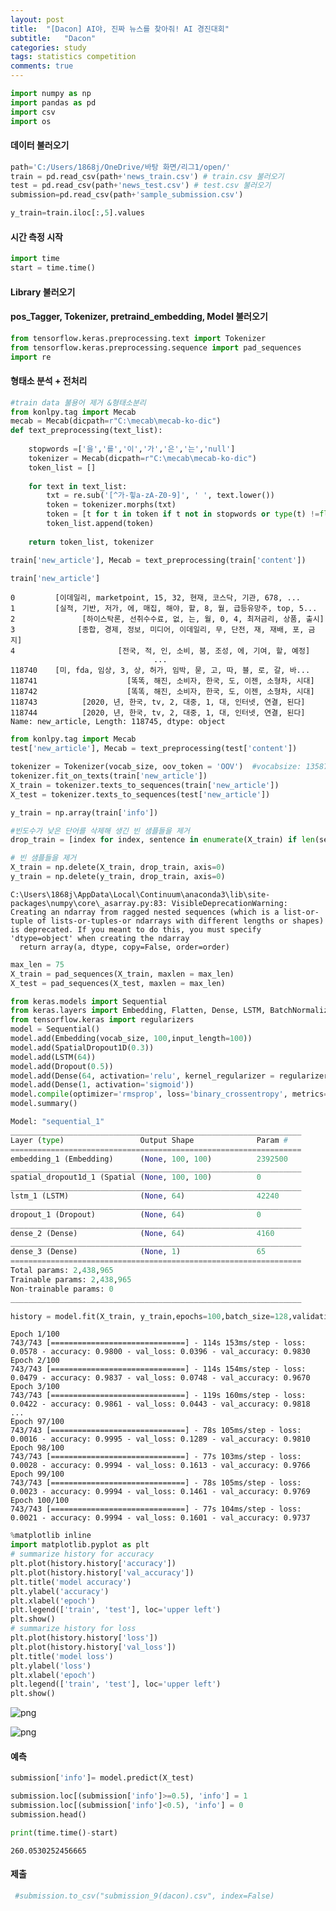 ```yaml
---
layout: post
title:  "[Dacon] AI야, 진짜 뉴스를 찾아줘! AI 경진대회"
subtitle:   "Dacon"
categories: study
tags: statistics competition
comments: true
---
```


```python
import numpy as np
import pandas as pd
import csv
import os
```



#### 데이터 불러오기 


```python
path='C:/Users/1868j/OneDrive/바탕 화면/리그1/open/'
train = pd.read_csv(path+'news_train.csv') # train.csv 불러오기
test = pd.read_csv(path+'news_test.csv') # test.csv 불러오기
submission=pd.read_csv(path+'sample_submission.csv')

y_train=train.iloc[:,5].values
```

#### 시간 측정 시작


```python
import time
start = time.time()
```

#### Library 불러오기

#### pos_Tagger, Tokenizer, pretraind_embedding, Model 불러오기


```python
from tensorflow.keras.preprocessing.text import Tokenizer
from tensorflow.keras.preprocessing.sequence import pad_sequences
import re
```

#### 형태소 분석 + 전처리


```python
#train data 불용어 제거 &형태소분리
from konlpy.tag import Mecab
mecab = Mecab(dicpath=r"C:\mecab\mecab-ko-dic")
def text_preprocessing(text_list):
    
    stopwords =['을','를','이','가','은','는','null']
    tokenizer = Mecab(dicpath=r"C:\mecab\mecab-ko-dic")
    token_list = []
    
    for text in text_list:
        txt = re.sub('[^가-힣a-zA-Z0-9]', ' ', text.lower())
        token = tokenizer.morphs(txt)
        token = [t for t in token if t not in stopwords or type(t) !=float]
        token_list.append(token)
        
    return token_list, tokenizer

train['new_article'], Mecab = text_preprocessing(train['content'])
```


```python
train['new_article']
```




    0         [이데일리, marketpoint, 15, 32, 현재, 코스닥, 기관, 678, ...
    1         [실적, 기반, 저가, 에, 매집, 해야, 할, 8, 월, 급등유망주, top, 5...
    2               [하이스탁론, 선취수수료, 없, 는, 월, 0, 4, 최저금리, 상품, 출시]
    3              [종합, 경제, 정보, 미디어, 이데일리, 무, 단전, 재, 재배, 포, 금지]
    4                       [전국, 적, 인, 소비, 붐, 조성, 에, 기여, 할, 예정]
                                    ...                        
    118740    [미, fda, 임상, 3, 상, 허가, 임박, 묻, 고, 따, 블, 로, 갈, 바...
    118741                    [똑똑, 해진, 소비자, 한국, 도, 이젠, 소형차, 시대]
    118742                    [똑똑, 해진, 소비자, 한국, 도, 이젠, 소형차, 시대]
    118743          [2020, 년, 한국, tv, 2, 대중, 1, 대, 인터넷, 연결, 된다]
    118744          [2020, 년, 한국, tv, 2, 대중, 1, 대, 인터넷, 연결, 된다]
    Name: new_article, Length: 118745, dtype: object




```python
from konlpy.tag import Mecab
test['new_article'], Mecab = text_preprocessing(test['content'])
```


```python
tokenizer = Tokenizer(vocab_size, oov_token = 'OOV')  #vocabsize: 13587개! 
tokenizer.fit_on_texts(train['new_article'])
X_train = tokenizer.texts_to_sequences(train['new_article'])
X_test = tokenizer.texts_to_sequences(test['new_article'])
```


```python
y_train = np.array(train['info'])
```


```python
#빈도수가 낮은 단어를 삭제해 생긴 빈 샘플들을 제거 
drop_train = [index for index, sentence in enumerate(X_train) if len(sentence) < 1]
```


```python
# 빈 샘플들을 제거
X_train = np.delete(X_train, drop_train, axis=0)
y_train = np.delete(y_train, drop_train, axis=0)
```

    C:\Users\1868j\AppData\Local\Continuum\anaconda3\lib\site-packages\numpy\core\_asarray.py:83: VisibleDeprecationWarning: Creating an ndarray from ragged nested sequences (which is a list-or-tuple of lists-or-tuples-or ndarrays with different lengths or shapes) is deprecated. If you meant to do this, you must specify 'dtype=object' when creating the ndarray
      return array(a, dtype, copy=False, order=order)



```python
max_len = 75
X_train = pad_sequences(X_train, maxlen = max_len)
X_test = pad_sequences(X_test, maxlen = max_len)
```


```python
from keras.models import Sequential
from keras.layers import Embedding, Flatten, Dense, LSTM, BatchNormalization, Dropout,SpatialDropout1D
from tensorflow.keras import regularizers
model = Sequential()
model.add(Embedding(vocab_size, 100,input_length=100))
model.add(SpatialDropout1D(0.3))
model.add(LSTM(64))
model.add(Dropout(0.5))
model.add(Dense(64, activation='relu', kernel_regularizer = regularizers.l2(0.001)))
model.add(Dense(1, activation='sigmoid'))
model.compile(optimizer='rmsprop', loss='binary_crossentropy', metrics='accuracy')
model.summary()
```

```python
Model: "sequential_1"
_________________________________________________________________
Layer (type)                 Output Shape              Param #   
=================================================================
embedding_1 (Embedding)      (None, 100, 100)          2392500   
_________________________________________________________________
spatial_dropout1d_1 (Spatial (None, 100, 100)          0         
_________________________________________________________________
lstm_1 (LSTM)                (None, 64)                42240     
_________________________________________________________________
dropout_1 (Dropout)          (None, 64)                0         
_________________________________________________________________
dense_2 (Dense)              (None, 64)                4160      
_________________________________________________________________
dense_3 (Dense)              (None, 1)                 65        
=================================================================
Total params: 2,438,965
Trainable params: 2,438,965
Non-trainable params: 0
_________________________________________________________________
```



```python
history = model.fit(X_train, y_train,epochs=100,batch_size=128,validation_split=0.2)
```

    Epoch 1/100
    743/743 [==============================] - 114s 153ms/step - loss: 0.0578 - accuracy: 0.9800 - val_loss: 0.0396 - val_accuracy: 0.9830
    Epoch 2/100
    743/743 [==============================] - 114s 154ms/step - loss: 0.0479 - accuracy: 0.9837 - val_loss: 0.0748 - val_accuracy: 0.9670
    Epoch 3/100
    743/743 [==============================] - 119s 160ms/step - loss: 0.0422 - accuracy: 0.9861 - val_loss: 0.0443 - val_accuracy: 0.9818
    ...
    Epoch 97/100
    743/743 [==============================] - 78s 105ms/step - loss: 0.0016 - accuracy: 0.9995 - val_loss: 0.1289 - val_accuracy: 0.9810
    Epoch 98/100
    743/743 [==============================] - 77s 103ms/step - loss: 0.0028 - accuracy: 0.9994 - val_loss: 0.1613 - val_accuracy: 0.9766
    Epoch 99/100
    743/743 [==============================] - 78s 105ms/step - loss: 0.0023 - accuracy: 0.9994 - val_loss: 0.1461 - val_accuracy: 0.9769
    Epoch 100/100
    743/743 [==============================] - 77s 104ms/step - loss: 0.0021 - accuracy: 0.9994 - val_loss: 0.1601 - val_accuracy: 0.9737



```python
%matplotlib inline
import matplotlib.pyplot as plt
# summarize history for accuracy
plt.plot(history.history['accuracy'])
plt.plot(history.history['val_accuracy'])
plt.title('model accuracy')
plt.ylabel('accuracy')
plt.xlabel('epoch')
plt.legend(['train', 'test'], loc='upper left')
plt.show()
# summarize history for loss
plt.plot(history.history['loss'])
plt.plot(history.history['val_loss'])
plt.title('model loss')
plt.ylabel('loss')
plt.xlabel('epoch')
plt.legend(['train', 'test'], loc='upper left')
plt.show()
```


![png](output_19_0.png)



![png](output_19_1.png)


#### 예측


```python
submission['info']= model.predict(X_test)
```


```python
submission.loc[(submission['info']>=0.5), 'info'] = 1
submission.loc[(submission['info']<0.5), 'info'] = 0
submission.head()
```


```python
print(time.time()-start)
```

    260.0530252456665


#### 제출


```python
 #submission.to_csv("submission_9(dacon).csv", index=False)
```
